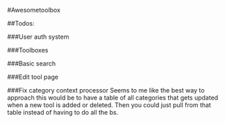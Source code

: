 #Awesometoolbox

##Todos:

###User auth system

###Toolboxes

###Basic search

###Edit tool page

###Fix category context processor
Seems to me like the best way to approach this would be to have a table of all categories that gets updated when a new tool is added or deleted. Then you could just pull from that table instead of having to do all the bs.

